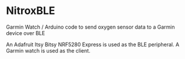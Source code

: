 # NitroxBLE
Garmin Watch / Arduino code to send oxygen sensor data to a Garmin device over BLE

An Adafruit Itsy Bitsy NRF5280 Express is used as the BLE peripheral.  A Garmin watch is used as the client.  

